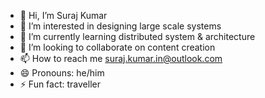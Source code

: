 - 👋 Hi, I’m Suraj Kumar
- 👀 I’m interested in designing large scale systems
- 🌱 I’m currently learning distributed system & architecture
- 💞️ I’m looking to collaborate on content creation
- 📫 How to reach me suraj.kumar.in@outlook.com
- 😄 Pronouns: he/him
- ⚡ Fun fact: traveller
